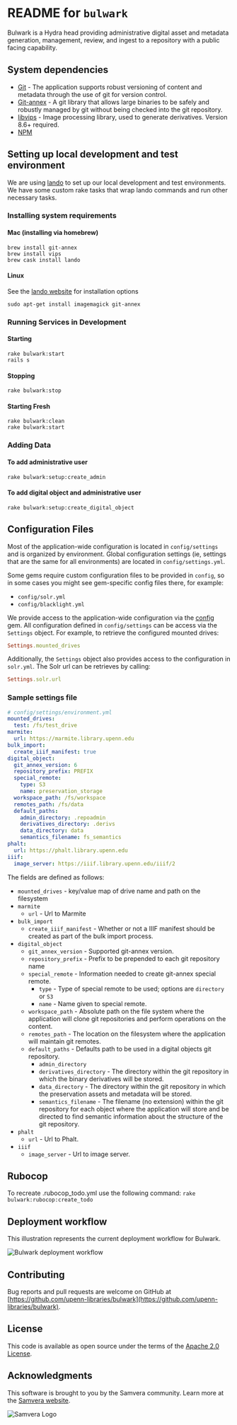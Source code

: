 # README for `bulwark`

Bulwark is a Hydra head providing administrative digital asset and metadata generation, management, review, and ingest to a repository with a public facing capability.

## System dependencies

* [Git](https://git-scm.com/) - The application supports robust versioning of content and metadata through the use of git for version control.
* [Git-annex](git-annex.branchable.com) - A git library that allows large binaries to be safely and robustly managed by git without being checked into the git repository.
* [libvips](https://libvips.github.io/libvips/) - Image processing library, used to generate derivatives. 
  Version 8.6+ required.
* [NPM](https://www.npmjs.com/)

## Setting up local development and test environment
We are using [lando](https://docs.lando.dev/basics/) to set up our local development and test environments. We have some custom rake tasks that wrap lando commands and run other necessary tasks.

### Installing system requirements

#### Mac (installing via homebrew)  
```
brew install git-annex
brew install vips
brew cask install lando
```

#### Linux  
See the [lando website](https://docs.lando.dev/basics/installation.html#linux) for installation options
```
sudo apt-get install imagemagick git-annex
```  

### Running Services in Development

#### Starting
  ```
  rake bulwark:start
  rails s
  ```

#### Stopping
  ```
  rake bulwark:stop
  ```

#### Starting Fresh
  ```
  rake bulwark:clean
  rake bulwark:start
  ```

### Adding Data

#### To add administrative user
  ```
  rake bulwark:setup:create_admin
  ```

#### To add digital object and administrative user
  ```
  rake bulwark:setup:create_digital_object
  ```

## Configuration Files
Most of the application-wide configuration is located in `config/settings` and is organized by environment. Global 
configuration settings (ie, settings that are the same for all environments) are located in `config/settings.yml`.

Some gems require custom configuration files to be provided in `config`, so in some cases you might see gem-specific 
config files there, for example:
- `config/solr.yml`
- `config/blacklight.yml`

We provide access to the application-wide configuration via the [config](https://github.com/rubyconfig/config) gem. All 
configuration defined in `config/settings` can be access via the `Settings` object. For example, to retrieve the 
configured mounted drives:
```ruby
Settings.mounted_drives
```

Additionally, the `Settings` object also provides access to the configuration in `solr.yml`. The Solr url can be 
retrieves by calling:
```ruby
Settings.solr.url
```

### Sample settings file
```yml
# config/settings/environment.yml
mounted_drives:
  test: /fs/test_drive
marmite:
  url: https://marmite.library.upenn.edu
bulk_import:
  create_iiif_manifest: true
digital_object:
  git_annex_version: 6
  repository_prefix: PREFIX
  special_remote:
    type: S3
    name: preservation_storage
  workspace_path: /fs/workspace
  remotes_path: /fs/data
  default_paths:
    admin_directory: .repoadmin
    derivatives_directory: .derivs
    data_directory: data
    semantics_filename: fs_semantics
phalt:
  url: https://phalt.library.upenn.edu
iiif:
  image_server: https://iiif.library.upenn.edu/iiif/2
```
The fields are defined as follows:
* `mounted_drives` - key/value map of drive name and path on the filesystem
* `marmite`
  * `url` - Url to Marmite
* `bulk_import`
  * `create_iiif_manifest` - Whether or not a IIIF manifest should be created as part of the bulk import process.
* `digital_object`
  * `git_annex_version` - Supported git-annex version.
  * `repository_prefix` - Prefix to be prepended to each git repository name
  * `special_remote` - Information needed to create git-annex special remote.
    * `type` - Type of special remote to be used; options are `directory` or `S3`
    * `name` - Name given to special remote.
  * `workspace_path` - Absolute path on the file system where the application will clone git repositories and perform 
    operations on the content.
  * `remotes_path` - The location on the filesystem where the application will maintain git remotes.
  * `default_paths` - Defaults path to be used in a digital objects git repository.
    * `admin_directory`
    * `derivatives_directory` - The directory within the git repository in which the binary derivatives will be stored.
    * `data_directory` - The directory within the git repository in which the preservation assets and metadata will 
      be stored.
    * `semantics_filename` - The filename (no extension) within the git repository for each object where the application will store and be directed to find semantic information about the structure of the git repository.
* `phalt`
  * `url` - Url to Phalt.
* `iiif`
  * `image_server` - Url to image server.

## Rubocop
To recreate .rubocop_todo.yml use the following command:
`rake bulwark:rubocop:create_todo`

## Deployment workflow

This illustration represents the current deployment workflow for Bulwark.

![Bulwark deployment workflow](bulwark_deployment.png)

## Contributing

Bug reports and pull requests are welcome on GitHub at [https://github.com/upenn-libraries/bulwark](https://github.com/upenn-libraries/bulwark).

## License

This code is available as open source under the terms of the [Apache 2.0 License](https://opensource.org/licenses/Apache-2.0).

## Acknowledgments

This software is brought to you by the Samvera community.  Learn more at the
[Samvera website](http://samvera.org/).

![Samvera Logo](https://wiki.duraspace.org/download/thumbnails/87459292/samvera-fall-font2-200w.png?version=1&modificationDate=1498550535816&api=v2)
